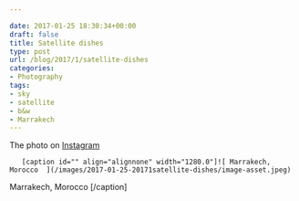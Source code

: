 ```yaml
---

date: 2017-01-25 18:30:34+00:00
draft: false
title: Satellite dishes
type: post
url: /blog/2017/1/satellite-dishes
categories:
- Photography
tags:
- sky
- satellite
- b&w
- Marrakech
---
```


The photo on [Instagram](https://instagram.com/p/BPsowFGgEDh/)


  
       [caption id="" align="alignnone" width="1280.0"]![ Marrakech, Morocco  ](/images/2017-01-25-20171satellite-dishes/image-asset.jpeg)
 Marrakech, Morocco [/caption]
